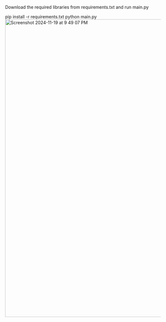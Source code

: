 Download the required libraries from requirements.txt and run main.py

pip install -r requirements.txt
python main.py
<img width="963" alt="Screenshot 2024-11-19 at 9 49 07 PM" src="https://github.com/user-attachments/assets/543ea169-79d2-4979-b4a4-6c94aa1678f3" />
